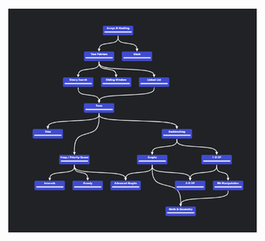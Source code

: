![Screenshot](https://github.com/Amitkumar-Vaghela/DSA_Concept/blob/main/Screenshot%202024-08-03%20123328.png)
